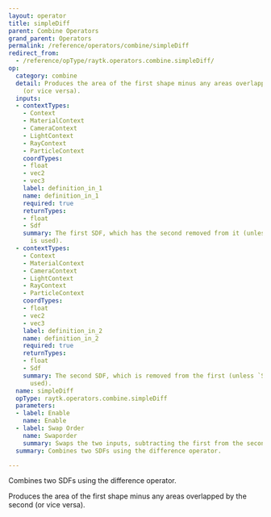 ```yaml
---
layout: operator
title: simpleDiff
parent: Combine Operators
grand_parent: Operators
permalink: /reference/operators/combine/simpleDiff
redirect_from:
  - /reference/opType/raytk.operators.combine.simpleDiff/
op:
  category: combine
  detail: Produces the area of the first shape minus any areas overlapped by the second
    (or vice versa).
  inputs:
  - contextTypes:
    - Context
    - MaterialContext
    - CameraContext
    - LightContext
    - RayContext
    - ParticleContext
    coordTypes:
    - float
    - vec2
    - vec3
    label: definition_in_1
    name: definition_in_1
    required: true
    returnTypes:
    - float
    - Sdf
    summary: The first SDF, which has the second removed from it (unless `Swaporder`
      is used).
  - contextTypes:
    - Context
    - MaterialContext
    - CameraContext
    - LightContext
    - RayContext
    - ParticleContext
    coordTypes:
    - float
    - vec2
    - vec3
    label: definition_in_2
    name: definition_in_2
    required: true
    returnTypes:
    - float
    - Sdf
    summary: The second SDF, which is removed from the first (unless `Swaporder` is
      used).
  name: simpleDiff
  opType: raytk.operators.combine.simpleDiff
  parameters:
  - label: Enable
    name: Enable
  - label: Swap Order
    name: Swaporder
    summary: Swaps the two inputs, subtracting the first from the second.
  summary: Combines two SDFs using the difference operator.

---
```



Combines two SDFs using the difference operator.

Produces the area of the first shape minus any areas overlapped by the second (or vice versa).